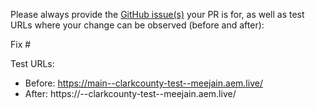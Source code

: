 Please always provide the [GitHub issue(s)](../issues) your PR is for, as well as test URLs where your change can be observed (before and after):

Fix #<gh-issue-id>

Test URLs:
- Before: https://main--clarkcounty-test--meejain.aem.live/
- After: https://<branch>--clarkcounty-test--meejain.aem.live/
